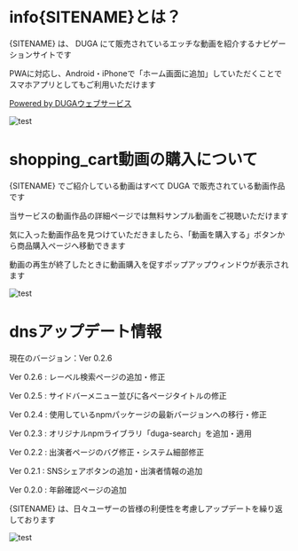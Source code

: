 <span class="material-icons">info</span>{SITENAME}とは？
=

{SITENAME} は、 DUGA にて販売されているエッチな動画を紹介するナビゲーションサイトです

PWAに対応し、Android・iPhoneで「ホーム画面に追加」していただくことでスマホアプリとしてもご利用いただけます

<a href="https://click.duga.jp/aff/api/{agentId}-{bannerId}" target="_blank">Powered by DUGAウェブサービス</a>

![test](/images/about/Press-pause-amico.svg)

<span class="material-icons">shopping_cart</span>動画の購入について
=

{SITENAME} でご紹介している動画はすべて DUGA で販売されている動画作品です

当サービスの動画作品の詳細ページでは無料サンプル動画をご視聴いただけます

気に入った動画作品を見つけていただきましたら、「動画を購入する」ボタンから商品購入ページへ移動できます

動画の再生が終了したときに動画購入を促すポップアップウィンドウが表示されます

![test](/images/about/Credit-card-amico.svg)

<span class="material-icons">dns</span>アップデート情報
=

現在のバージョン：Ver 0.2.6

Ver 0.2.6 : レーベル検索ページの追加・修正

Ver 0.2.5 : サイドバーメニュー並びに各ページタイトルの修正

Ver 0.2.4 : 使用しているnpmパッケージの最新バージョンへの移行・修正

Ver 0.2.3 : オリジナルnpmライブラリ「duga-search」を追加・適用

Ver 0.2.2 : 出演者ページのバグ修正・システム細部修正

Ver 0.2.1 : SNSシェアボタンの追加・出演者情報の追加

Ver 0.2.0 : 年齢確認ページの追加

{SITENAME} は、日々ユーザーの皆様の利便性を考慮しアップデートを繰り返しております

![test](/images/about/Server-amico.svg)